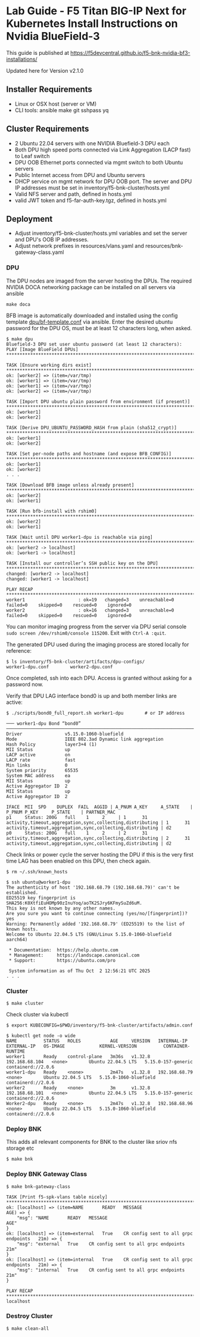 # Lab Guide - F5 Titan BIG-IP Next for Kubernetes Install Instructions on Nvidia BlueField-3

This guide is published at https://f5devcentral.github.io/f5-bnk-nvidia-bf3-installations/

Updated here for Version v2.1.0

## Installer Requirements

- Linux or OSX host (server or VM)
- CLI tools: ansible make git sshpass yq

## Cluster Requirements

- 2 Ubuntu 22.04 servers with one NVIDIA Bluefield-3 DPU each
- Both DPU high speed ports connected via Link Aggregation (LACP fast) to Leaf switch
- DPU OOB Ethernet ports connected via mgmt switch to both Ubuntu servers
- Public Internet access from DPU and Ubuntu servers
- DHCP service on mgmt network for DPU OOB port. The server and DPU IP addresses must be set in
inventory/f5-bnk-cluster/hosts.yml 
- Valid NFS server and path, defined in hosts.yml
- valid JWT token and f5-far-auth-key.tgz, defined in hosts.yml

## Deployment

- Adjust inventory/f5-bnk-cluster/hosts.yml variables and set the server and DPU's OOB IP addresses.
- Adjust network prefixes in resources/vlans.yaml and resources/bnk-gateway-class.yaml

### DPU

The DPU nodes are imaged from the server hosting the DPUs. The required NVIDIA DOCA networking package
can be installed on all servers via ansible

```
make doca
```

BFB image is automatically downloaded and installed using the config template [dpu/bf-template.conf](dpu/bf-template.conf) via
ansible. Enter the desired ubuntu password for the DPU OS, must be at least 12 characters long, when asked.

```
$ make dpu
Bluefield-3 DPU set user ubuntu password (at least 12 characters):
PLAY [Image BlueField DPUs] *************************************************************************************************************************************************************************************

TASK [Ensure working dirs exist] ********************************************************************************************************************************************************************************
ok: [worker2] => (item=/var/tmp)
ok: [worker1] => (item=/var/tmp)
ok: [worker1] => (item=/var/tmp)
ok: [worker2] => (item=/var/tmp)

TASK [Import DPU ubuntu plain password from environment (if present)] *******************************************************************************************************************************************
ok: [worker1]
ok: [worker2]

TASK [Derive DPU_UBUNTU_PASSWORD_HASH from plain (sha512_crypt)] ************************************************************************************************************************************************
ok: [worker1]
ok: [worker2]

TASK [Set per-node paths and hostname (and expose BFB_CONFIG)] **************************************************************************************************************************************************
ok: [worker1]
ok: [worker2]
. . .

TASK [Download BFB image unless already present] ****************************************************************************************************************************************************************
ok: [worker2]
ok: [worker1]

TASK [Run bfb-install with rshim0] ******************************************************************************************************************************************************************************
ok: [worker2]
ok: [worker1]

TASK [Wait until DPU worker1-dpu is reachable via ping] *********************************************************************************************************************************************************
ok: [worker2 -> localhost]
ok: [worker1 -> localhost]

TASK [Install our controller’s SSH public key on the DPU] *******************************************************************************************************************************************************
changed: [worker2 -> localhost]
changed: [worker1 -> localhost]

PLAY RECAP ******************************************************************************************************************************************************************************************************
worker1                    : ok=19   changed=3    unreachable=0    failed=0    skipped=0    rescued=0    ignored=0
worker2                    : ok=16   changed=3    unreachable=0    failed=0    skipped=0    rescued=0    ignored=0
```

You can monitor imaging progress from the server via DPU serial console `sudo screen /dev/rshim0/console 115200`. Exit with `Ctrl-A :quit`.

The generated DPU used during the imaging process are stored locally for reference:

```
$ ls inventory/f5-bnk-cluster/artifacts/dpu-configs/
worker1-dpu.conf        worker2-dpu.conf
```

Once completed, ssh into each DPU. Access is granted without asking for a password now.

Verify that DPU LAG interface bond0 is up and both member links are active:

```
$ ./scripts/bond0_full_report.sh worker1-dpu        # or IP address

─── worker1-dpu Bond “bond0” ────────────────────────────────────────────────────────────────────────
Driver                v5.15.0-1060-bluefield
Mode                  IEEE 802.3ad Dynamic link aggregation
Hash Policy           layer3+4 (1)
MII Status            up
LACP active           on
LACP rate             fast
Min links             0
System priority       65535
System MAC address    ea
MII Status            up
Active Aggregator ID  2
MII Status            up
Active Aggregator ID  2

IFACE  MII  SPD    DUPLEX  FAIL  AGGID | A_PNUM A_KEY     A_STATE    | P_PNUM P_KEY     P_STATE    | PARTNER_MAC
p1     Status: 200G   full    1     2     | 1      31        activity,timeout,aggregation,sync,collecting,distributing | 1      31        activity,timeout,aggregation,sync,collecting,distributing | d2
p0     Status: 200G   full    1     2     | 2      31        activity,timeout,aggregation,sync,collecting,distributing | 2      31        activity,timeout,aggregation,sync,collecting,distributing | d2
```

Check links or power cycle the server hosting the DPU if this is the very first time LAG has been enabled on this DPU, then check again.

```
$ rm ~/.ssh/known_hosts

$ ssh ubuntu@worker1-dpu
The authenticity of host '192.168.68.79 (192.168.68.79)' can't be established.
ED25519 key fingerprint is SHA256:K0XtfiEuHOMp90zInuYoq/aoTK2SJry6KFmySuZd6uM.
This key is not known by any other names.
Are you sure you want to continue connecting (yes/no/[fingerprint])? yes
Warning: Permanently added '192.168.68.79' (ED25519) to the list of known hosts.
Welcome to Ubuntu 22.04.5 LTS (GNU/Linux 5.15.0-1060-bluefield aarch64)

 * Documentation:  https://help.ubuntu.com
 * Management:     https://landscape.canonical.com
 * Support:        https://ubuntu.com/pro

 System information as of Thu Oct  2 12:56:21 UTC 2025
. . .

```

### Cluster

```
$ make cluster
```

Check cluster via kubectl

```
$ export KUBECONFIG=$PWD/inventory/f5-bnk-cluster/artifacts/admin.conf

$ kubectl get node -o wide
NAME          STATUS   ROLES           AGE     VERSION   INTERNAL-IP      EXTERNAL-IP   OS-IMAGE             KERNEL-VERSION          CONTAINER-RUNTIME
worker1       Ready    control-plane   3m36s   v1.32.8   192.168.68.104   <none>        Ubuntu 22.04.5 LTS   5.15.0-157-generic      containerd://2.0.6
worker1-dpu   Ready    <none>          2m47s   v1.32.8   192.168.68.79    <none>        Ubuntu 22.04.5 LTS   5.15.0-1060-bluefield   containerd://2.0.6
worker2       Ready    <none>          3m      v1.32.8   192.168.68.101   <none>        Ubuntu 22.04.5 LTS   5.15.0-157-generic      containerd://2.0.6
Worker2-dpu   Ready    <none>          2m47s   v1.32.8   192.168.68.96    <none>        Ubuntu 22.04.5 LTS   5.15.0-1060-bluefield   containerd://2.0.6
```

### Deploy BNK 

This adds all relevant components for BNK to the cluster like sriov nfs storage etc

```
$ make bnk
```

### Deploy BNK Gateway Class

```
$ make bnk-gateway-class

TASK [Print f5-spk-vlans table nicely] **************************************************************************************************************************************************************************
ok: [localhost] => (item=NAME       READY   MESSAGE                                AGE) => {
    "msg": "NAME       READY   MESSAGE                                AGE"
}
ok: [localhost] => (item=external   True    CR config sent to all grpc endpoints   21m) => {
    "msg": "external   True    CR config sent to all grpc endpoints   21m"
}
ok: [localhost] => (item=internal   True    CR config sent to all grpc endpoints   21m) => {
    "msg": "internal   True    CR config sent to all grpc endpoints   21m"
}

PLAY RECAP ******************************************************************************************************************************************************************************************************
localhost
```

### Destroy Cluster

```
$ make clean-all
```

